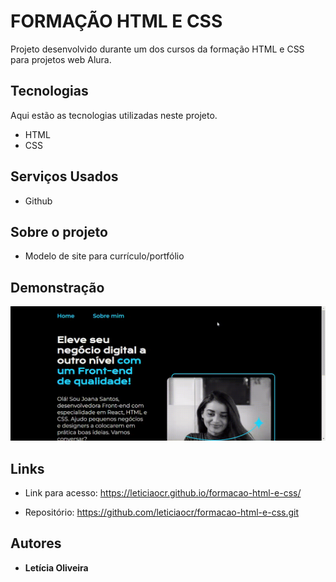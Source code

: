 # FORMAÇÃO HTML E CSS
Projeto desenvolvido durante um dos cursos da formação HTML e CSS para projetos web Alura.
 

## Tecnologias

Aqui estão as tecnologias utilizadas neste projeto.

* HTML
* CSS 

## Serviços Usados

* Github


## Sobre o projeto

* Modelo de site para currículo/portfólio


## Demonstração 



![Tela](https://github.com/leticiaocr/formacao-html-e-css/blob/main/assets/curriculoAlura.gif)




## Links
  - Link para acesso: https://leticiaocr.github.io/formacao-html-e-css/
  
  - Repositório: https://github.com/leticiaocr/formacao-html-e-css.git

  ## Autores

  * **Letícia Oliveira** 


